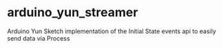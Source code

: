 # arduino_yun_streamer
Arduino Yun Sketch implementation of the Initial State events api to easily send data via Process
